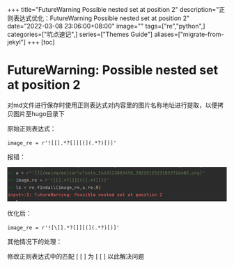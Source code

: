 +++
title="FutureWarning Possible nested set at position 2"
description="正则表达式优化：FutureWarning Possible nested set at position 2"
date="2022-03-08 23:06:00+08:00"
image=""
tags=["re","python",]
categories=["坑点速记",]
series=["Themes Guide"]
aliases=["migrate-from-jekyl"]
+++
[toc]

# FutureWarning: Possible nested set at position 2

对md文件进行保存时使用正则表达式对内容里的图片名称地址进行提取，以便拷贝图片至hugo目录下



原始正则表达式：



`image_re = r'![[].*?[]][(](.*?)[)]'`



报错：



![](uTools_1646752126063_20220308230920152285.png)

优化后：



`image_re = r'![\[].*?[]][(](.*?)[)]'`



其他情况下的处理：



修改正则表达式中的匹配 [ [ ] 为 [ \[ ] 以此解决问题